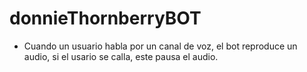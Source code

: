 # donnieThornberryBOT

- Cuando un usuario habla por un canal de voz, el bot reproduce un audio, si el usario se calla, este pausa el audio.
